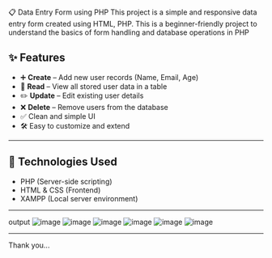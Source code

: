 📋 Data Entry Form using PHP 
This project is a simple and responsive data entry form created using HTML, PHP. 
This is a beginner-friendly project to understand the basics of form handling and database operations in PHP
## ✨ Features

- ➕ **Create** – Add new user records (Name, Email, Age)
- 📄 **Read** – View all stored user data in a table
- ✏️ **Update** – Edit existing user details
- ❌ **Delete** – Remove users from the database
- ✅ Clean and simple UI
- 🛠️ Easy to customize and extend

---

## 🧰 Technologies Used

- PHP (Server-side scripting)
- HTML & CSS (Frontend)
- XAMPP (Local server environment)

---
output
![image](https://github.com/user-attachments/assets/5acdc08f-0539-49f8-b136-5736bcc72cff)
![image](https://github.com/user-attachments/assets/37236a67-f47f-40ef-bd5a-90fa5abd50af)
![image](https://github.com/user-attachments/assets/d5c44ac1-5a9a-4e37-90ba-aeb5cbc578e4)
![image](https://github.com/user-attachments/assets/8664db70-0c72-44bd-8bfe-2a8473129711)
![image](https://github.com/user-attachments/assets/863df28a-e333-4628-941d-9bed785f4d08)
![image](https://github.com/user-attachments/assets/2c459cbc-f2e4-463f-a2f4-2933d9bb83f5)

---
Thank you...









